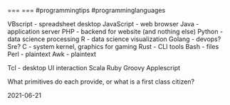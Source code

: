 === ===
#programmingtips
#programminglanguages

VBscript - spreadsheet desktop
JavaScript - web browser
Java - application server
PHP - backend for website (and nothing else)
Python - data science processing
R - data science visualization
Golang - devops? Sre?
C - system kernel, graphics for gaming
Rust - CLI tools
Bash - files
Perl - plaintext
Awk - plaintext

Tcl - desktop UI interaction
Scala
Ruby
Groovy
Applescript


What primitives do each provide, or what is a first class citizen?

2021-06-21

